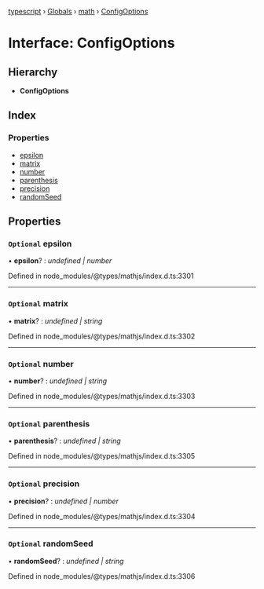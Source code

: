 [typescript](../README.md) › [Globals](../globals.md) › [math](../modules/math.md) › [ConfigOptions](math.configoptions.md)

# Interface: ConfigOptions

## Hierarchy

* **ConfigOptions**

## Index

### Properties

* [epsilon](math.configoptions.md#optional-epsilon)
* [matrix](math.configoptions.md#optional-matrix)
* [number](math.configoptions.md#optional-number)
* [parenthesis](math.configoptions.md#optional-parenthesis)
* [precision](math.configoptions.md#optional-precision)
* [randomSeed](math.configoptions.md#optional-randomseed)

## Properties

### `Optional` epsilon

• **epsilon**? : *undefined | number*

Defined in node_modules/@types/mathjs/index.d.ts:3301

___

### `Optional` matrix

• **matrix**? : *undefined | string*

Defined in node_modules/@types/mathjs/index.d.ts:3302

___

### `Optional` number

• **number**? : *undefined | string*

Defined in node_modules/@types/mathjs/index.d.ts:3303

___

### `Optional` parenthesis

• **parenthesis**? : *undefined | string*

Defined in node_modules/@types/mathjs/index.d.ts:3305

___

### `Optional` precision

• **precision**? : *undefined | number*

Defined in node_modules/@types/mathjs/index.d.ts:3304

___

### `Optional` randomSeed

• **randomSeed**? : *undefined | string*

Defined in node_modules/@types/mathjs/index.d.ts:3306
